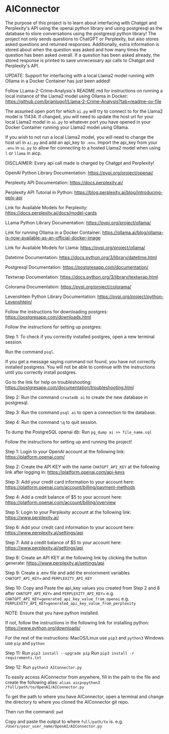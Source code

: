 # AIConnector

The purpose of this project is to learn about interfacing with
Chatgpt and Perplexity's API using the openai python library
and using postgresql as the database to store conversations
using the postgresql python library! The project not only sends
questions to ChatGPT or Perplexity, but also stores asked
questions and returned responses. Additionally, extra
information is stored about when the question was asked and
how many times the question has been asked overall. If a
question has been asked already, the stored response is
printed to save unnecessary api calls to Chatgpt and
Perplexity's API.



UPDATE: Support for interfacing with a local Llama2 model running
with Ollama in a Docker Container has just been added!

Follow LLama-2-Crime-Analysis's README.md for instructions on running a
local instance of the Llama2 model using Ollama in Docker:
https://github.com/brianlugo1/Llama-2-Crime-Analysis?tab=readme-ov-file

The assumed open port for which `ai.py` will try to connect to for the
Llama2 model is 11434. If changed, you will need to update the host
url for your local Llama2 model in `ai.py` to whatever port you have
opened in your Docker Container running your Llama2 model using Ollama.

If you wish to not run a local Llama2 model, you will need to change
the host url in `ai.py` and add an api_key to `.env`. Import the api_key
from your `.env` in `ai.py` to allow for connecting to a hosted Llama2
model when using `l` or `llama` in aicp.



DISCLAIMER: Every api call made is charged by Chatgpt and Perplexity!


OpenAI Python Library Documentation:
https://pypi.org/project/openai/

Perplexity API Documentation:
https://docs.perplexity.ai/

Perplexity API Tutorial in Python:
https://blog.perplexity.ai/blog/introducing-pplx-api

Link for Available Models for Perplexity:
https://docs.perplexity.ai/docs/model-cards

LLama Python Library Documentation:
https://pypi.org/project/ollama/

Link for running Ollama in a Docker Container:
https://ollama.ai/blog/ollama-is-now-available-as-an-official-docker-image

Link for Available Models for Llama:
https://pypi.org/project/ollama/

Datetime Documentation:
https://docs.python.org/3/library/datetime.html

Postgresql Documentation:
https://postgresapp.com/documentation/

Textwrap Documentation:
https://docs.python.org/3/library/textwrap.html

Colorama Documentation:
https://pypi.org/project/colorama/

Levenshtein Python Library Documentation:
https://pypi.org/project/python-Levenshtein/


Follow the instructions for downloading postgres:
https://postgresapp.com/downloads.html


Follow the instructions for setting up postgres:

Step 1:
To check if you correctly installed postgres, open a new terminal session.

Run the command `psql`.

If you get a message saying command not found, you have not correctly
installed postgress. You will not be able to continue with the
instructions until you correctly install postgres.

Go to the link for help on troubleshooting:
https://postgresapp.com/documentation/troubleshooting.html

Step 2:
Run the command `createdb ai` to create the new database in postgresql.

Step 3:
Run the command `psql ai` to open a connection to the database.

Step 4:
Run the command `\q` to quit session.

To dump the PostgreSQL openai db:
Run `pg_dump ai >> file_name.sql`

Follow the instructions for setting up and running the project!

Step 1:
Login to your OpenAI account at the following link:
https://platform.openai.com/

Step 2:
Create the API KEY with the name `CHATGPT_API_KEY` at the following link after logging in:
https://platform.openai.com/api-keys

Step 3:
Add your credit card information to your account here:
https://platform.openai.com/account/billing/payment-methods

Step 4:
Add a credit balance of $5 to your account here:
https://platform.openai.com/account/billing/overview

Step 5:
Login to your Perplexity account at the following link:
https://www.perplexity.ai/

Step 6:
Add your credit card information to your account here:
https://www.perplexity.ai/settings/api

Step 7:
Add a credit balance of $5 to your account here:
https://www.perplexity.ai/settings/api

Step 8:
Create an API KEY at the following link by clicking the button generate:
https://www.perplexity.ai/settings/api

Step 9:
Create a .env file and add the enviornment variables `CHATGPT_API_KEY=` and `PERPLEXITY_API_KEY`

Step 10:
Copy and Paste the api_key values you created from Step 2 and 8 after `CHATGPT_API_KEY=` and `PERPLEXITY_API_KEY=`
e.g. `CHATGPT_API_KEY=generated_api_key_value_from_openai`
e.g. `PERPLEXITY_API_KEY=generated_api_key_value_from_perplexity`

NOTE:
Ensure that you have python installed.

If not, follow the instructions in the following link for installing python:
https://www.python.org/downloads/

For the rest of the instructions:
MacOS/Linux use `pip3` and `python3`
Windows use `pip` and `python`

Step 11:
Run `pip3 install --upgrade pip`
Run `pip3 install -r requirements.txt`

Step 12:
Run `python3 AIConnector.py`

To easily access AIConnector from anywhere, fill in the path to the file and create the following alias:
`alias aicp=python3 /full/path/to/OpenAI/AIConnector.py`

To get the path to where you have AIConnector, open a terminal and change the directory to where
you cloned the AIConnector git repo.

Then run the command:
`pwd`

Copy and paste the output to where `full/path/to` is.
e.g. `/Users/your_user_name/OpenAI/AIConnector.py`
